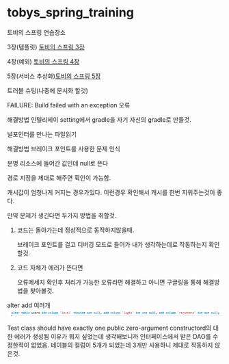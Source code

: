 # tobys_spring_training
토비의 스프링 연습장소

3장(템플릿)
[토비의 스프링 3장](https://velog.io/@lee1231234/%ED%86%A0%EB%B9%84%EC%9D%98-%EC%8A%A4%ED%94%84%EB%A7%81-3%EC%9E%A5-%EB%8F%85%ED%95%991)

4장(예외)
[토비의 스프링 4장](https://velog.io/@lee1231234/%ED%86%A0%EB%B9%84%EC%9D%98-%EC%8A%A4%ED%94%84%EB%A7%81-4%EC%9E%A5-%EB%8F%85%ED%95%99)

5장(서비스 추상화)[토비의 스프링 5장]()


트러블 슈팅(나중에 문서화 할것)

FAILURE: Build failed with an exception 오류

해결방법
인텔리제이 setting에서 gradle을 자기 자신의 gradle로 만들것.



널포인터를 만나는 파일읽기


해결방법 브레이크 포인트를 사용한 문제 인식

분명 리소스에 들어간 값인데 null로 뜬다


경로 지정을 제대로 해주면 확인이 가능함.

캐시값이 엄청나게 커지는 경우가있다. 이런경우 확인해서 캐시를 한번 지워주는것이 좋다.

만약 문제가 생긴다면 두가지 방법을 취할것.
1. 코드는 돌아가는데 정상적으로 동작하지않을때.
    
    브레이크 포인트를 걸고 디버깅 모드로 들어가 내가 생각하는데로 작동하는지 확인할것. 
2. 코드 자체가 에러가 뜬다면

    오류메세지 확인후 처리가 가능한 오류라면 해결하고 아니면 구글링을 통해 해결방법을 찾아볼것.

alter add 여러개
![img.png](img.png)

Test class should have exactly one public zero-argument constructord의 대한 에러가 생성됨
이유가 뭐지 싶었는데 생각해보니까 인터페이스에서 받은 DAO를 수정한적이 없었음. 테이블의 컬럼이 5개가 되었는데 3개만 사용하니 제대로 작동하지 않은것.
